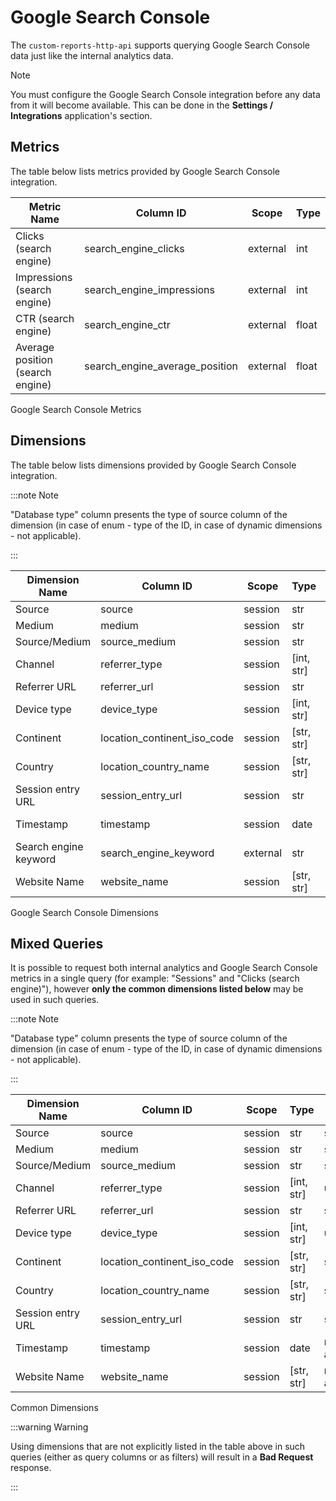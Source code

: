 # Google Search Console

The `custom-reports-http-api` supports querying Google Search Console
data just like the internal analytics data.

<div class="note">

<div class="title">

Note

</div>

You must configure the Google Search Console integration before any data
from it will become available. This can be done in the **Settings /
Integrations** application's section.

</div>

## Metrics

The table below lists metrics provided by Google Search Console
integration.

| Metric Name                      | Column ID                         | Scope    | Type  |
| -------------------------------- | --------------------------------- | -------- | ----- |
| Clicks (search engine)           | search\_engine\_clicks            | external | int   |
| Impressions (search engine)      | search\_engine\_impressions       | external | int   |
| CTR (search engine)              | search\_engine\_ctr               | external | float |
| Average position (search engine) | search\_engine\_average\_position | external | float |

Google Search Console Metrics

## Dimensions

The table below lists dimensions provided by Google Search Console
integration.

:::note Note

"Database type" column presents the type of source column of the
dimension (in case of enum - type of the ID, in case of dynamic
dimensions - not applicable).

::: 

| Dimension Name        | Column ID                      | Scope    | Type         | Database Type  | Nullable | Notes                                                                                    |
| --------------------- | ------------------------------ | -------- | ------------ | -------------- | -------- | ---------------------------------------------------------------------------------------- |
| Source                | source                         | session  | str          | string         | False    |                                                                                          |
| Medium                | medium                         | session  | str          | string         | False    |                                                                                          |
| Source/Medium         | source\_medium                 | session  | str          | string         | False    |                                                                                          |
| Channel               | referrer\_type                 | session  | \[int, str\] | uint8          | False    | `referrer_type.json </_static/json/enum/referrer_type.json>`                             |
| Referrer URL          | referrer\_url                  | session  | str          | string         | False    |                                                                                          |
| Device type           | device\_type                   | session  | \[int, str\] | uint8          | True     | `device_type.json </_static/json/enum/device_type.json>`                                 |
| Continent             | location\_continent\_iso\_code | session  | \[str, str\] | string(2)      | True     | `location_continent_iso_code.json </_static/json/enum/location_continent_iso_code.json>` |
| Country               | location\_country\_name        | session  | \[str, str\] | string         | True     | ISO 3166-2 codes (e.g. "PL")                                                             |
| Session entry URL     | session\_entry\_url            | session  | str          | string         | False    |                                                                                          |
| Timestamp             | timestamp                      | session  | date         | not applicable | False    | by default in Raw data API                                                               |
| Search engine keyword | search\_engine\_keyword        | external | str          | string         | False    | not available in Raw data API                                                            |
| Website Name          | website\_name                  | session  | \[str, str\] | not applicable | False    | website UUID                                                                             |

Google Search Console Dimensions

## Mixed Queries

It is possible to request both internal analytics and Google Search
Console metrics in a single query (for example: "Sessions" and "Clicks
(search engine)"), however **only the common dimensions listed below**
may be used in such queries.

:::note Note 

"Database type" column presents the type of source column of the
dimension (in case of enum - type of the ID, in case of dynamic
dimensions - not applicable).

:::

| Dimension Name    | Column ID                      | Scope   | Type         | Database Type  | Nullable | Notes                                                                                    |
| ----------------- | ------------------------------ | ------- | ------------ | -------------- | -------- | ---------------------------------------------------------------------------------------- |
| Source            | source                         | session | str          | string         | False    |                                                                                          |
| Medium            | medium                         | session | str          | string         | False    |                                                                                          |
| Source/Medium     | source\_medium                 | session | str          | string         | False    |                                                                                          |
| Channel           | referrer\_type                 | session | \[int, str\] | uint8          | False    | `referrer_type.json </_static/json/enum/referrer_type.json>`                             |
| Referrer URL      | referrer\_url                  | session | str          | string         | False    |                                                                                          |
| Device type       | device\_type                   | session | \[int, str\] | uint8          | True     | `device_type.json </_static/json/enum/device_type.json>`                                 |
| Continent         | location\_continent\_iso\_code | session | \[str, str\] | string(2)      | True     | `location_continent_iso_code.json </_static/json/enum/location_continent_iso_code.json>` |
| Country           | location\_country\_name        | session | \[str, str\] | string         | True     | ISO 3166-2 codes (e.g. "PL")                                                             |
| Session entry URL | session\_entry\_url            | session | str          | string         | False    |                                                                                          |
| Timestamp         | timestamp                      | session | date         | not applicable | False    | by default in Raw data API                                                               |
| Website Name      | website\_name                  | session | \[str, str\] | not applicable | False    | website UUID                                                                             |

Common Dimensions

:::warning Warning

Using dimensions that are not explicitly listed in the table above in
such queries (either as query columns or as filters) will result in a
**Bad Request** response.

:::